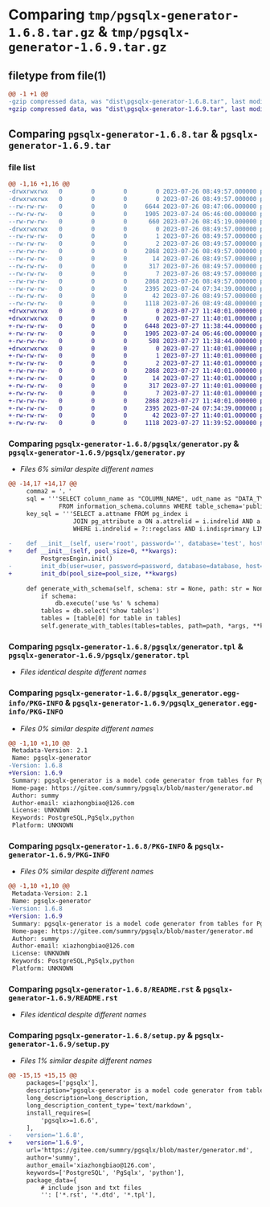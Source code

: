 # Comparing `tmp/pgsqlx-generator-1.6.8.tar.gz` & `tmp/pgsqlx-generator-1.6.9.tar.gz`

## filetype from file(1)

```diff
@@ -1 +1 @@
-gzip compressed data, was "dist\pgsqlx-generator-1.6.8.tar", last modified: Wed Jul 26 08:49:57 2023, max compression
+gzip compressed data, was "dist\pgsqlx-generator-1.6.9.tar", last modified: Thu Jul 27 11:40:01 2023, max compression
```

## Comparing `pgsqlx-generator-1.6.8.tar` & `pgsqlx-generator-1.6.9.tar`

### file list

```diff
@@ -1,16 +1,16 @@
-drwxrwxrwx   0        0        0        0 2023-07-26 08:49:57.000000 pgsqlx-generator-1.6.8/
-drwxrwxrwx   0        0        0        0 2023-07-26 08:49:57.000000 pgsqlx-generator-1.6.8/pgsqlx/
--rw-rw-rw-   0        0        0     6644 2023-07-26 08:47:06.000000 pgsqlx-generator-1.6.8/pgsqlx/generator.py
--rw-rw-rw-   0        0        0     1905 2023-07-24 06:46:00.000000 pgsqlx-generator-1.6.8/pgsqlx/generator.tpl
--rw-rw-rw-   0        0        0      660 2023-07-26 08:45:19.000000 pgsqlx-generator-1.6.8/pgsqlx/__init__.py
-drwxrwxrwx   0        0        0        0 2023-07-26 08:49:57.000000 pgsqlx-generator-1.6.8/pgsqlx_generator.egg-info/
--rw-rw-rw-   0        0        0        1 2023-07-26 08:49:57.000000 pgsqlx-generator-1.6.8/pgsqlx_generator.egg-info/dependency_links.txt
--rw-rw-rw-   0        0        0        2 2023-07-26 08:49:57.000000 pgsqlx-generator-1.6.8/pgsqlx_generator.egg-info/not-zip-safe
--rw-rw-rw-   0        0        0     2868 2023-07-26 08:49:57.000000 pgsqlx-generator-1.6.8/pgsqlx_generator.egg-info/PKG-INFO
--rw-rw-rw-   0        0        0       14 2023-07-26 08:49:57.000000 pgsqlx-generator-1.6.8/pgsqlx_generator.egg-info/requires.txt
--rw-rw-rw-   0        0        0      317 2023-07-26 08:49:57.000000 pgsqlx-generator-1.6.8/pgsqlx_generator.egg-info/SOURCES.txt
--rw-rw-rw-   0        0        0        7 2023-07-26 08:49:57.000000 pgsqlx-generator-1.6.8/pgsqlx_generator.egg-info/top_level.txt
--rw-rw-rw-   0        0        0     2868 2023-07-26 08:49:57.000000 pgsqlx-generator-1.6.8/PKG-INFO
--rw-rw-rw-   0        0        0     2395 2023-07-24 07:34:39.000000 pgsqlx-generator-1.6.8/README.rst
--rw-rw-rw-   0        0        0       42 2023-07-26 08:49:57.000000 pgsqlx-generator-1.6.8/setup.cfg
--rw-rw-rw-   0        0        0     1118 2023-07-26 08:49:48.000000 pgsqlx-generator-1.6.8/setup.py
+drwxrwxrwx   0        0        0        0 2023-07-27 11:40:01.000000 pgsqlx-generator-1.6.9/
+drwxrwxrwx   0        0        0        0 2023-07-27 11:40:01.000000 pgsqlx-generator-1.6.9/pgsqlx/
+-rw-rw-rw-   0        0        0     6448 2023-07-27 11:38:44.000000 pgsqlx-generator-1.6.9/pgsqlx/generator.py
+-rw-rw-rw-   0        0        0     1905 2023-07-24 06:46:00.000000 pgsqlx-generator-1.6.9/pgsqlx/generator.tpl
+-rw-rw-rw-   0        0        0      508 2023-07-27 11:38:44.000000 pgsqlx-generator-1.6.9/pgsqlx/__init__.py
+drwxrwxrwx   0        0        0        0 2023-07-27 11:40:01.000000 pgsqlx-generator-1.6.9/pgsqlx_generator.egg-info/
+-rw-rw-rw-   0        0        0        1 2023-07-27 11:40:01.000000 pgsqlx-generator-1.6.9/pgsqlx_generator.egg-info/dependency_links.txt
+-rw-rw-rw-   0        0        0        2 2023-07-27 11:40:01.000000 pgsqlx-generator-1.6.9/pgsqlx_generator.egg-info/not-zip-safe
+-rw-rw-rw-   0        0        0     2868 2023-07-27 11:40:01.000000 pgsqlx-generator-1.6.9/pgsqlx_generator.egg-info/PKG-INFO
+-rw-rw-rw-   0        0        0       14 2023-07-27 11:40:01.000000 pgsqlx-generator-1.6.9/pgsqlx_generator.egg-info/requires.txt
+-rw-rw-rw-   0        0        0      317 2023-07-27 11:40:01.000000 pgsqlx-generator-1.6.9/pgsqlx_generator.egg-info/SOURCES.txt
+-rw-rw-rw-   0        0        0        7 2023-07-27 11:40:01.000000 pgsqlx-generator-1.6.9/pgsqlx_generator.egg-info/top_level.txt
+-rw-rw-rw-   0        0        0     2868 2023-07-27 11:40:01.000000 pgsqlx-generator-1.6.9/PKG-INFO
+-rw-rw-rw-   0        0        0     2395 2023-07-24 07:34:39.000000 pgsqlx-generator-1.6.9/README.rst
+-rw-rw-rw-   0        0        0       42 2023-07-27 11:40:01.000000 pgsqlx-generator-1.6.9/setup.cfg
+-rw-rw-rw-   0        0        0     1118 2023-07-27 11:39:52.000000 pgsqlx-generator-1.6.9/setup.py
```

### Comparing `pgsqlx-generator-1.6.8/pgsqlx/generator.py` & `pgsqlx-generator-1.6.9/pgsqlx/generator.py`

 * *Files 6% similar despite different names*

```diff
@@ -14,17 +14,17 @@
     comma2 = '，'
     sql = '''SELECT column_name as "COLUMN_NAME", udt_name as "DATA_TYPE", column_default 
              FROM information_schema.columns WHERE table_schema='public' AND table_name = ?'''
     key_sql = '''SELECT a.attname FROM pg_index i
                  JOIN pg_attribute a ON a.attrelid = i.indrelid AND a.attnum = any(i.indkey)
                  WHERE i.indrelid = ?::regclass AND i.indisprimary LIMIT 1'''
 
-    def __init__(self, user='root', password='', database='test', host='127.0.0.1', port=3306, pool_size=0, show_sql=False, use_unicode=True, **kwargs):
+    def __init__(self, pool_size=0, **kwargs):
         PostgresEngin.init()
-        init_db(user=user, password=password, database=database, host=host, port=port, pool_size=pool_size, show_sql=show_sql, **kwargs)
+        init_db(pool_size=pool_size, **kwargs)
 
     def generate_with_schema(self, schema: str = None, path: str = None, *args, **kwargs):
         if schema:
             db.execute('use %s' % schema)
         tables = db.select('show tables')
         tables = [table[0] for table in tables]
         self.generate_with_tables(tables=tables, path=path, *args, **kwargs)
```

### Comparing `pgsqlx-generator-1.6.8/pgsqlx/generator.tpl` & `pgsqlx-generator-1.6.9/pgsqlx/generator.tpl`

 * *Files identical despite different names*

### Comparing `pgsqlx-generator-1.6.8/pgsqlx_generator.egg-info/PKG-INFO` & `pgsqlx-generator-1.6.9/pgsqlx_generator.egg-info/PKG-INFO`

 * *Files 0% similar despite different names*

```diff
@@ -1,10 +1,10 @@
 Metadata-Version: 2.1
 Name: pgsqlx-generator
-Version: 1.6.8
+Version: 1.6.9
 Summary: pgsqlx-generator is a model code generator from tables for PgSqlx.
 Home-page: https://gitee.com/summry/pgsqlx/blob/master/generator.md
 Author: summy
 Author-email: xiazhongbiao@126.com
 License: UNKNOWN
 Keywords: PostgreSQL,PgSqlx,python
 Platform: UNKNOWN
```

### Comparing `pgsqlx-generator-1.6.8/PKG-INFO` & `pgsqlx-generator-1.6.9/PKG-INFO`

 * *Files 0% similar despite different names*

```diff
@@ -1,10 +1,10 @@
 Metadata-Version: 2.1
 Name: pgsqlx-generator
-Version: 1.6.8
+Version: 1.6.9
 Summary: pgsqlx-generator is a model code generator from tables for PgSqlx.
 Home-page: https://gitee.com/summry/pgsqlx/blob/master/generator.md
 Author: summy
 Author-email: xiazhongbiao@126.com
 License: UNKNOWN
 Keywords: PostgreSQL,PgSqlx,python
 Platform: UNKNOWN
```

### Comparing `pgsqlx-generator-1.6.8/README.rst` & `pgsqlx-generator-1.6.9/README.rst`

 * *Files identical despite different names*

### Comparing `pgsqlx-generator-1.6.8/setup.py` & `pgsqlx-generator-1.6.9/setup.py`

 * *Files 1% similar despite different names*

```diff
@@ -15,15 +15,15 @@
     packages=['pgsqlx'],
     description="pgsqlx-generator is a model code generator from tables for PgSqlx.",
     long_description=long_description,
     long_description_content_type='text/markdown',
     install_requires=[
         'pgsqlx>=1.6.6',
     ],
-    version='1.6.8',
+    version='1.6.9',
     url='https://gitee.com/summry/pgsqlx/blob/master/generator.md',
     author='summy',
     author_email='xiazhongbiao@126.com',
     keywords=['PostgreSQL', 'PgSqlx', 'python'],
     package_data={
         # include json and txt files
         '': ['*.rst', '*.dtd', '*.tpl'],
```

